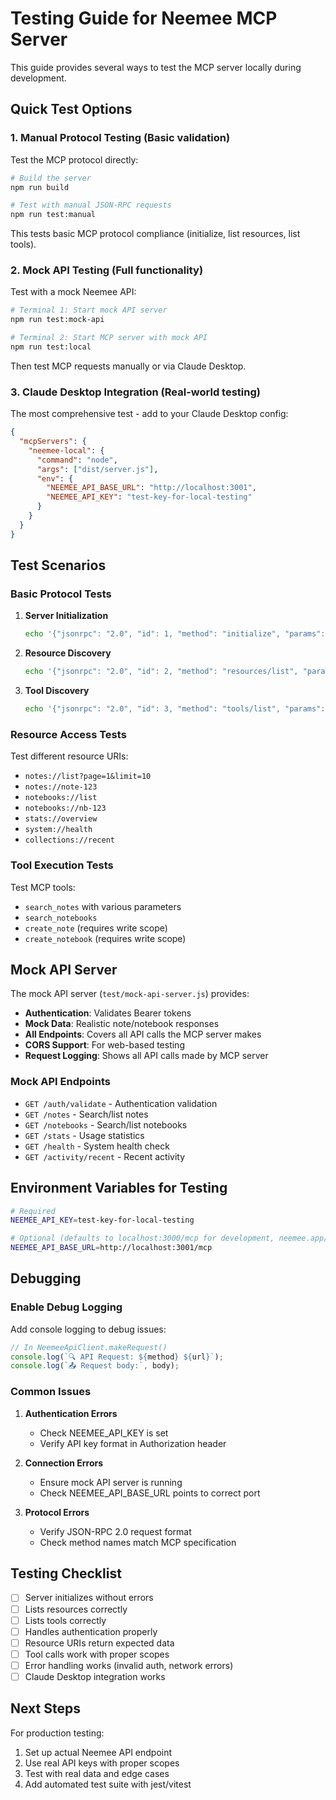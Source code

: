 # Testing Guide for Neemee MCP Server

This guide provides several ways to test the MCP server locally during development.

## Quick Test Options

### 1. **Manual Protocol Testing** (Basic validation)

Test the MCP protocol directly:

```bash
# Build the server
npm run build

# Test with manual JSON-RPC requests
npm run test:manual
```

This tests basic MCP protocol compliance (initialize, list resources, list tools).

### 2. **Mock API Testing** (Full functionality)

Test with a mock Neemee API:

```bash
# Terminal 1: Start mock API server
npm run test:mock-api

# Terminal 2: Start MCP server with mock API
npm run test:local
```

Then test MCP requests manually or via Claude Desktop.

### 3. **Claude Desktop Integration** (Real-world testing)

The most comprehensive test - add to your Claude Desktop config:

```json
{
  "mcpServers": {
    "neemee-local": {
      "command": "node",
      "args": ["dist/server.js"],
      "env": {
        "NEEMEE_API_BASE_URL": "http://localhost:3001",
        "NEEMEE_API_KEY": "test-key-for-local-testing"
      }
    }
  }
}
```

## Test Scenarios

### Basic Protocol Tests

1. **Server Initialization**
   ```bash
   echo '{"jsonrpc": "2.0", "id": 1, "method": "initialize", "params": {"protocolVersion": "2024-11-05", "capabilities": {}}}' | npm run test:local
   ```

2. **Resource Discovery**
   ```bash
   echo '{"jsonrpc": "2.0", "id": 2, "method": "resources/list", "params": {}}' | npm run test:local
   ```

3. **Tool Discovery**
   ```bash
   echo '{"jsonrpc": "2.0", "id": 3, "method": "tools/list", "params": {}}' | npm run test:local
   ```

### Resource Access Tests

Test different resource URIs:

- `notes://list?page=1&limit=10`
- `notes://note-123` 
- `notebooks://list`
- `notebooks://nb-123`
- `stats://overview`
- `system://health`
- `collections://recent`

### Tool Execution Tests

Test MCP tools:

- `search_notes` with various parameters
- `search_notebooks` 
- `create_note` (requires write scope)
- `create_notebook` (requires write scope)

## Mock API Server

The mock API server (`test/mock-api-server.js`) provides:

- **Authentication**: Validates Bearer tokens
- **Mock Data**: Realistic note/notebook responses  
- **All Endpoints**: Covers all API calls the MCP server makes
- **CORS Support**: For web-based testing
- **Request Logging**: Shows all API calls made by MCP server

### Mock API Endpoints

- `GET /auth/validate` - Authentication validation
- `GET /notes` - Search/list notes  
- `GET /notebooks` - Search/list notebooks
- `GET /stats` - Usage statistics
- `GET /health` - System health check
- `GET /activity/recent` - Recent activity

## Environment Variables for Testing

```bash
# Required
NEEMEE_API_KEY=test-key-for-local-testing

# Optional (defaults to localhost:3000/mcp for development, neemee.app/mcp for production)
NEEMEE_API_BASE_URL=http://localhost:3001/mcp
```

## Debugging

### Enable Debug Logging

Add console logging to debug issues:

```typescript
// In NeemeeApiClient.makeRequest()
console.log(`🔍 API Request: ${method} ${url}`);
console.log(`📤 Request body:`, body);
```

### Common Issues

1. **Authentication Errors**
   - Check NEEMEE_API_KEY is set
   - Verify API key format in Authorization header

2. **Connection Errors**
   - Ensure mock API server is running
   - Check NEEMEE_API_BASE_URL points to correct port

3. **Protocol Errors**
   - Verify JSON-RPC 2.0 request format
   - Check method names match MCP specification

## Testing Checklist

- [ ] Server initializes without errors
- [ ] Lists resources correctly  
- [ ] Lists tools correctly
- [ ] Handles authentication properly
- [ ] Resource URIs return expected data
- [ ] Tool calls work with proper scopes
- [ ] Error handling works (invalid auth, network errors)
- [ ] Claude Desktop integration works

## Next Steps

For production testing:
1. Set up actual Neemee API endpoint
2. Use real API keys with proper scopes
3. Test with real data and edge cases
4. Add automated test suite with jest/vitest